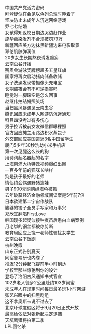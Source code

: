 中国共产党活力密码  
拜登疑似在会见以色列总理时睡着了  
坚决防止未成年人沉迷网络游戏  
乔七七结婚  
女孩得知返校日期边哭边赶作业  
施华蔻染发剂不合规被罚79万  
新疆回应美方边抹黑新疆边来电影取景  
邓伦肌肤弹润值  
20岁女生长期熬夜诱发癫痫  
云南虫谷开播  
残奥会游泳奖牌榜超多五星红旗  
国家将再次启动猪肉储备收储  
女子洗澡发现带摄像头充电宝  
长期熬夜会有不可逆损害吗  
睡觉时一脚踩空是怎么回事  
赵继伟拍结婚照笑场  
当扫黑风暴遇见云南虫谷  
腾讯回应未成年人网游防沉迷通知  
科目四没考过有多伤心  
男子控诉被前女友微信群曝裸照  
官方回应摊主用路边积水蒸包子  
外交部回应美国遣返3名中国留学生  
厦门5少年30秒洗劫小米手机店  
第一次见腿这么长的狗  
用诗词起名器起的名字  
上海南浦大桥特效视频爆红出圈  
一百多年前的猫咪长啥样  
狗是孩子最好的老师  
情侣约会偶遇野猪遛娃  
男子900元网购绿海龟被抓  
去年破获经济金融领域间谍案是5年前7倍  
日本欲建第二宇宙作战队  
婆婆的镯子全员手写家和万事兴  
郑欣宜翻唱FirstLove  
韩国现多起疑似接种疫苗后患白血病案例  
月老绑的钢丝都被你剪断  
教育局回应上饶一老师性骚扰女学生  
云南虫谷下饭剧  
杭州晚霞  
山东正式告别夏天  
同宿舍考研也内卷了  
推迟12分钟起飞提前半小时到达  
学校里那些惊艳到你的设计  
登场了洛阳古风通知书式官宣  
102岁老人徒步2公里赴约103岁闺蜜  
未成年人在规定时间每日最多玩1小时网游  
张艺兴眼中的扫黑剧组  
这不拿奥斯卡说不过去了  
北京环球度假区将于9月20日正式开放  
最高检依法对张新起决定逮捕  
天坑鹰猎将拍第二季  
LPL回忆杀  
